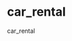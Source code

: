 # car_rental
car_rental
<!DOCTYPE html>
<html lang="en">
<head>
  <meta charset="UTF-8">
  <meta name="viewport" content="width=device-width, initial-scale=1.0">
  <title>React App</title>
  <!-- Include Tailwind CSS (CDN) -->
  <script src="https://cdn.tailwindcss.com"></script>
  <!-- Or Bootstrap (CDN) -->
  <!-- <link href="https://cdn.jsdelivr.net/npm/bootstrap@5.3.0/dist/css/bootstrap.min.css" rel="stylesheet"> -->
</head>
<body class="bg-gray-100 text-gray-800">
  <div id="root"></div>
  <!-- React App will be injected here -->

  <!-- React and ReactDOM -->
  <script src="https://unpkg.com/react@18/umd/react.production.min.js"></script>
  <script src="https://unpkg.com/react-dom@18/umd/react-dom.production.min.js"></script>
</body>
</html>
